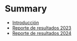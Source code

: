 # Summary

* [Introducción](README.md)
* [Reporte de resultados 2023](2023/resultados.md)
* [Reporte de resultados 2024](2024/resultados.md)
